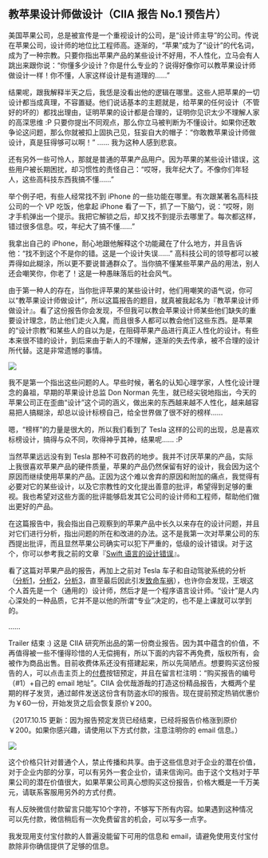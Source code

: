 ## 教苹果设计师做设计（CIIA 报告 No.1 预告片）

美国苹果公司，总是被宣传是一个重视设计的公司，是“设计师主导”的公司。传说在苹果公司，设计师的地位比工程师高。逐渐的，“苹果”成为了“设计”的代名词，成为了一种宗教。只要你指出苹果产品的某些设计不好用，不人性化，立马会有人跳出来跟你说：“你懂多少设计？你是什么专业的？说得好像你可以教苹果设计师做设计一样！你不懂，人家这样设计是有道理的……”

结果呢，跟我解释半天之后，我恁是没看出他的逻辑在哪里。这些人把苹果的一切设计都当成真理，不容置疑。他们说话基本的主题就是，给苹果的任何设计（不管好的坏的）都找出理由，证明苹果的设计都是合理的，证明你见识太少不理解人家的高深思维 :P 只要你提出不同观点，那么你立马被判断为不懂设计。如果你还敢争论这问题，那么你就被扣上固执己见，狂妄自大的帽子：“你敢教苹果设计师做设计，真是狂得够可以啊！” …… 我为这种人感到悲哀。

还有另外一些可怜人，那就是普通的苹果产品用户。因为苹果的某些设计错误，这些用户被长期困扰，却习惯性的责怪自己：“哎呀，我年纪大了。不像你们年轻人，这些高科技东西我搞不懂……”

举个例子吧，有些人经常找不到 iPhone 的一些功能在哪里。有次跟某著名高科技公司的一个 VP 吃饭，他拿起 iPhone 看了一下，抓了一下脑勺，说：“哎呀，刚才手机弹出一个提示。我把它解锁之后，却又找不到提示去哪里了。每次都这样，错过很多信息。哎，年纪大了搞不懂……”

我拿出自己的 iPhone，耐心地跟他解释这个功能藏在了什么地方，并且告诉他：“找不到这个不是你的错。这是一个设计失误……” 高科技公司的领导都可以被弄得如此糊涂，所以更不要说普通群众了。当你搞不懂某些苹果产品的用法，别人还会嘲笑你，你老了！这是一种愚昧落后的社会风气。

由于第一种人的存在，当你批评苹果的某些设计时，他们用嘲笑的语气说，你可以“教苹果设计师做设计”，所以这篇报告的题目，就真被我起名为『教苹果设计师做设计』。看了这份报告你会发现，不但我可以教会苹果设计师某些他们缺失的重要设计理念，防止他们走火入魔，而且很多人都可以教会他们这些东西。是苹果的“设计宗教”和某些人的自以为是，在阻碍苹果产品进行真正人性化的设计。有些本来很不错的设计，到后来由于新人的不理解，逐渐的失去传承，被不合理的设计所代替。这是非常遗憾的事情。

![](http://www.yinwang.org/images/teach-apple.png)

我不是第一个指出这些问题的人。早些时候，著名的认知心理学家，人性化设计理念的鼻祖，早期的苹果设计总监 Don Norman 先生，就已经尖锐地指出，今天的苹果公司正在歪曲“设计”这个词的涵义，做出来的东西越来越不人性化，越来越容易把人搞糊涂，却总以设计标榜自己，给全世界做了很不好的榜样……

嗯，“榜样”的力量是很大的，所以我们看到了 Tesla 这样的公司的出现，总是喜欢标榜设计，搞得与众不同，吹得神乎其神，结果呢…… :P

当然苹果远远没有到 Tesla 那种不可救药的地步。我并不讨厌苹果的产品，实际上我很喜欢苹果产品的硬件质量，苹果的产品仍然保留有好的设计，我会因为这个原因而继续使用苹果的产品。正因为这个难以舍弃的原因和附加的痛点，我觉得有必要对它的某些设计，以及它宗教性的文化提出善意的批评，希望得到足够的重视。我也希望对这些方面的批评能够启发其它公司的设计师和工程师，帮助他们做出更好的产品。

在这篇报告中，我会指出自己观察到的苹果产品中长久以来存在的设计问题，并且对它们进行分析，指出问题的所在和改进的办法。这不是我第一次对苹果公司的东西提出批评，而且显然苹果公司确实可以犯下严重的，低级的设计错误。对于这个，你可以参考我之前的文章『[Swift 语言的设计错误](http://www.yinwang.org/blog-cn/2016/06/06/swift)』。

看了这篇对苹果产品的报告，再加上之前对 Tesla 车子和自动驾驶系统的分析（[分析1](http://www.yinwang.org/blog-cn/2015/12/12/tesla-model-s)，[分析2](http://www.yinwang.org/blog-cn/2015/12/21/tesla-model-x)，[分析3](http://www.yinwang.org/blog-cn/2016/01/10/tesla-autopilot)，直至最后因此引发[致命车祸](http://www.yinwang.org/blog-cn/2016/07/10/tesla-autopilot-fatal-crash)），也许你会发现，王垠这个人首先是一个（通用的）设计师，然后才是一个程序语言设计师。“设计”是人内心深处的一种品质，它并不是以他的所谓“专业”决定的，也不是上课就可以学到的。

……

Trailer 结束 :) 这是 CIIA 研究所出品的第一份商业报告。因为其中蕴含的价值，不再值得被一些不懂得珍惜的人无偿拥有，所以下面的内容不再免费，版权所有，会被作为商品出售。目前收费体系还没有搭建起来，所以先简陋点。想要购买这份报告的人，可以点击主页上的[付费](http://www.yinwang.org/blog-cn/2016/04/13/pay-blog)按钮预定，并且在留言栏注明：“购买报告的编号（#1）+自己的 email 地址”。CIIA 会优哉游哉的打造这份精品报告，大概两个星期的样子发货，通过邮件发送这份含有防盗水印的报告。现在提前预定热销优惠价为￥60一份，开始发货之后会恢复原价￥200。

（2017.10.15 更新：因为报告预定发货已经结束，已经将报告价格涨到原价￥200。如果你感兴趣，请使用以下方式付款，注意注明你的 email 信息。）

![](http://www.yinwang.org/images/alipay60.jpg)

这个价格只针对普通个人，禁止传播和共享。由于这些信息对于企业的潜在价值，对于企业内部的分享，可以有另外一套企业价，请来信询问。由于这个文档对于苹果公司的潜在价值很大，如果苹果公司真心想购买这份报告，价格大概是一千万美元，请联系客服用另外的方式付费。

有人反映微信付款留言只能写10个字符，不够写下所有内容。如果遇到这种情况可以先付款，微信稍后有一次免费留言的机会，可以写多一点字。

我发现用支付宝付款的人普遍没能留下可用的信息和 email，请避免使用支付宝付款除非你确信提供了足够的信息。
